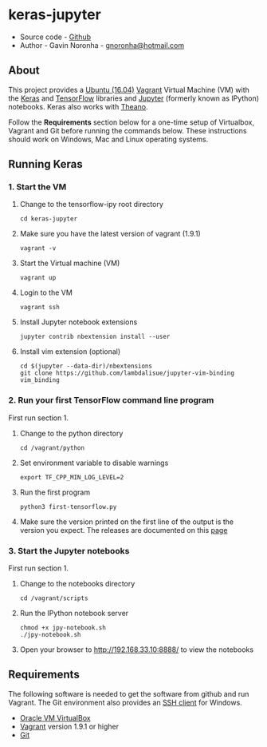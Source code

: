 # keras-jupyter

* Source code - [Github][1]
* Author - Gavin Noronha - <gnoronha@hotmail.com>

[1]: https://github.com/gavinln/keras-jupyter.git

## About

This project provides a [Ubuntu (16.04)][10] [Vagrant][20] Virtual Machine (VM)
with the [Keras][30] and [TensorFlow][40] libraries and [Jupyter][50]
(formerly known as IPython) notebooks. Keras also works with [Theano][60].

[10]: http://releases.ubuntu.com/14.04/
[20]: http://www.vagrantup.com/
[30]: http://deeplearning.net/software/theano/
[40]: http://tensorflow.org/
[50]: http://jupyter.org/
[60]: https://github.com/fchollet/keras

Follow the **Requirements** section below for a one-time setup of Virtualbox,
Vagrant and Git before running the commands below. These instructions should
work on Windows, Mac and Linux operating systems.

## Running Keras

### 1. Start the VM

1. Change to the tensorflow-ipy root directory

    ```
    cd keras-jupyter
    ```

3. Make sure you have the latest version of vagrant (1.9.1)

    ```
    vagrant -v
    ```

3. Start the Virtual machine (VM)

    ```
    vagrant up
    ```

4. Login to the VM

    ```
    vagrant ssh
    ```

5. Install Jupyter notebook extensions

    ```
    jupyter contrib nbextension install --user
    ```

6. Install vim extension (optional)

    ```
    cd $(jupyter --data-dir)/nbextensions
    git clone https://github.com/lambdalisue/jupyter-vim-binding vim_binding
    ```

### 2. Run your first TensorFlow command line program

First run section 1.

1. Change to the python directory

    ```
    cd /vagrant/python
    ```

2. Set environment variable to disable warnings

    ```
    export TF_CPP_MIN_LOG_LEVEL=2
    ```

2. Run the first program

    ```
    python3 first-tensorflow.py
    ```

3. Make sure the version printed on the first line of the output is the version
   you expect. The releases are documented on this [page][70]

[70]: https://github.com/tensorflow/tensorflow/releases

### 3. Start the Jupyter notebooks

First run section 1.

1. Change to the notebooks directory

    ```
    cd /vagrant/scripts
    ```

2. Run the IPython notebook server

    ```
    chmod +x jpy-notebook.sh
    ./jpy-notebook.sh
    ```

3. Open your browser to http://192.168.33.10:8888/ to view the notebooks

## Requirements

The following software is needed to get the software from github and run
Vagrant. The Git environment also provides an [SSH client][100] for Windows.

* [Oracle VM VirtualBox][110]
* [Vagrant][120] version 1.9.1 or higher
* [Git][130]

[100]: http://en.wikipedia.org/wiki/Secure_Shell
[110]: https://www.virtualbox.org/
[120]: http://vagrantup.com/
[130]: http://git-scm.com/
